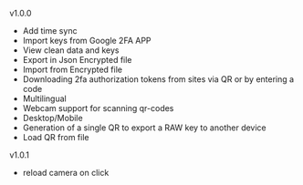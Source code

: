 v1.0.0
- Add time sync
- Import keys from Google 2FA APP 
- View clean data and keys 
- Export in Json Encrypted file
- Import from Encrypted file
- Downloading 2fa authorization tokens from sites via QR or by entering a code 
- Multilingual 
- Webcam support for scanning qr-codes 
- Desktop/Mobile 
- Generation of a single QR to export a RAW key to another device
- Load QR from file

v1.0.1
- reload camera on click
